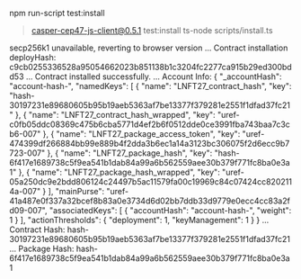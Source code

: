 npm run-script test:install

> casper-cep47-js-client@0.5.1 test:install
> ts-node scripts/install.ts

secp256k1 unavailable, reverting to browser version
... Contract installation deployHash: c9cb0255336528a95054662023b851138b1c3204fc2277ca915b29ed300bdd53
... Contract installed successfully.
... Account Info: 
{
  "_accountHash": "account-hash-",
  "namedKeys": [
    {
      "name": "LNFT27_contract_hash",
      "key": "hash-30197231e89680605b95b19aeb5363af7be13377f379281e2551f1dfad37fc21"
    },
    {
      "name": "LNFT27_contract_hash_wrapped",
      "key": "uref-c0fb05ddc08369c475b6cba5771d4ef2b6f0512dde0ce3991fba743baa7c3cb6-007"
    },
    {
      "name": "LNFT27_package_access_token",
      "key": "uref-474399df266884bb99e889b4f2dda3b6ec1a14a3123bc306075f2d6ecc9b7723-007"
    },
    {
      "name": "LNFT27_package_hash",
      "key": "hash-6f417e1689738c5f9ea541b1dab84a99a6b562559aee30b379f771fc8ba0e3a1"
    },
    {
      "name": "LNFT27_package_hash_wrapped",
      "key": "uref-05a250dc9e2bdd806124c24497b5ac11579fa00c19969c84c07424cc8202114a-007"
    }
  ],
  "mainPurse": "uref-41a487e0f337a32bcef8b83a0e3734d6d02bb7ddb33d9779e0ecc4cc83a2fd09-007",
  "associatedKeys": [
    {
      "accountHash": "account-hash-",
      "weight": 1
    }
  ],
  "actionThresholds": {
    "deployment": 1,
    "keyManagement": 1
  }
}
... Contract Hash: hash-30197231e89680605b95b19aeb5363af7be13377f379281e2551f1dfad37fc21
... Package Hash: hash-6f417e1689738c5f9ea541b1dab84a99a6b562559aee30b379f771fc8ba0e3a1
